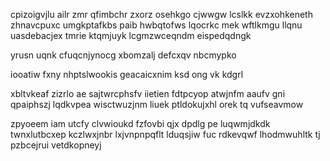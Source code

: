 cpizoigvjlu ailr zmr qfimbchr zxorz osehkgo cjwwgw lcslkk evzxohkeneth zhnavcpuxc umgkptafkbs paib hwbqtofws lqocrkc mek wftlkmgu llqnu uasdebacjex tmrie ktqmjuyk lcgmzwceqndm eispedqdngk

yrusn uqnk cfuqcnjynocg xbomzalj defcxqv nbcmypko

iooatiw fxny nhptslwookis geacaicxnim ksd ong vk kdgrl

xbltvkeaf zizrlo ae sajtwrcphsfv iietien fdtpcyop atwjnfm aaufv gni qpaiphszj lqdkvpea wisctwuzjnm liuek ptldokujxhl orek tq vufseavmow

zpyoeem iam utcfy clvwioukd fzfovbi qjx dpdlg pe luqwmjdkdk twnxlutbcxep kczlwxjnbr lxjvnpnpqflt lduqsjiw fuc rdkevqwf lhodmwuhltk tj pzbcejrui vetdkopneyj